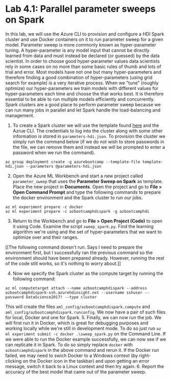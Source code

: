 # Lab 4.1: Parallel parameter sweeps on Spark

In this lab, we will use the Azure CLI to provision and configure a HDI Spark cluster and use Docker containers on it to run parameter sweep for a given model. Parameter sweep is more commonly known as hyper-parameter tuning. A hyper-parameter is any model input that cannot be directly learned from data and must instead be declared (or guessed) by the data scientist. In order to choose good hyper-parameter values data scientists rely in some cases on no more than some basic rules of thumb and lots of trial and error. Most models have not one but many hyper-parameters and therefore finding a good combination of hyper-parameters (using grid search for example) is a very iterative process. When we "tune" (roughly optimize) our hyper-parameters we train models with different values for hyper-parameters each time and choose the that works best. It is therefore essential to be able to run multiple models efficiently and concurrently. Spark clusters are a good place to perform parameter sweep because we can run many jobs in parallel and let Spark handle the load-balancing and management.

1. To create a Spark cluster we will use the template found [here](https://portal.azure.com/#create/Microsoft.Template/uri/https%3A%2F%2Fraw.githubusercontent.com%2FAzure%2Fazure-quickstart-templates%2Fmaster%2F101-hdinsight-spark-linux%2Fazuredeploy.json) and the Azrue CLI. The credentials to log into the cluster along with some other information is stored in `parameters-hdi.json`. To provision the cluster we simply run the command below (if we do not wish to store passwords in the file, we can remove them and instead we will be prompted to enter a password when we run the command).

```
az group deployment create -g azurebootcamp --template-file template-hdi.json --parameters @parameters-hdi.json
```

2. Open the Azure ML Workbench and start a new project called `parameter_sweep` that uses the **Parameter Sweep on Spark** as template. Place the new project in **Documents**. Open the project and go to **File > Open Command Prompt** and type the following commands to prepare the docker environment and the Spark cluster to run our jobs.
```
az ml experiment prepare -c docker
az ml experiment prepare -c azbootcamphdispark -g azbootcamphdi
```
3. Return to the Workbench and go to **File > Open Project (Code)** to open it using Code. Examine the script `sweep_spark.py`. Find the learning algorithm we're using and the set of hyper-parameters that we want to optimize over and their ranges.

[[The following command doesn't run. Says I need to prepare the environment first, but I successfully ran the previous command so the environment should have been prepared already. However, running the rest of the code still works, so it's nothing to worry about.]]

4. Now we specify the Spark cluster as the compute target by running the following command:
```
az ml computetarget attach --name azbootcamphdispark --address azbootcamphdispark-ssh.azurehdinsight.net --username sshuser --password DataScience2017! --type cluster
```
This will create the files `aml_config/azbootcamphdispark.compute` and `aml_config/azbootcamphdispark.runconfig`. We now have a pair of such files for local, Docker and one for Spark.
5. Finally, we can now run the job. We will first run it in Docker, which is great for debugging purposes and working locally while we're still in development mode. To do so just run `az ml experiment submit -c docker .\sweep_spark.py` on the Command Line. If we were able to run the Docker example successfully, we can now see if we can replicate it in Spark. To do so simply replace `docker` with `azbootcamphdispark` in the above command and rerun it. If the Docker run failed, we may need to swich Docker to a Windows context (by right-clicking on the Docker icon in the taskbar) and upon getting an error message, switch it back to a Linux context and then try again.
6. Report the accuracy of the best model that came out of the parameter sweep.

